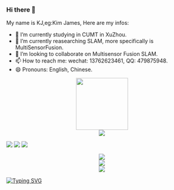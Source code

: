 ### Hi there 👋
My name is KJ,eg:Kim James, Here are my infos:

- 🔭 I’m currently studying in CUMT in XuZhou.
- 🌱 I’m currently reasearching SLAM, more specifically is MultiSensorFusion.
- 👯 I’m looking to collaborate on Multisensor Fusion SLAM.
- 📫 How to reach me: wechat: 13762623461, QQ: 479875948.
- 😄 Pronouns: English, Chinese.


<!-- 2.github统计卡片 -->
<div align="center"> <img height="137px" src="https://github-readme-stats.vercel.app/api?username=KJ-Falloutlast&hide_title=true&hide_border=true&show_icons=trueline_height=21&text_color=000&icon_color=000&bg_color=0,ea6161,ffc64d,fffc4d,52fa5a&theme=graywhite" /> </div>

<!-- 3.Most used languages -->
<div align="center"> <img src="https://github-readme-stats.vercel.app/api/top-langs/?username=KJ-Falloutlast&hide_title=true&hide_border=true&layout=compact&langs_count=6&text_color=000&icon_color=fff&bg_color=0,52fa5a,4dfcff,c64dff&theme=graywhite" /> </div>

<!-- 5.徽章 -->
<span > <img src="https://img.shields.io/badge/-HTML5-E34F26?style=flat-square&logo=html5&logoColor=white" /> <img src="https://img.shields.io/badge/-CSS3-1572B6?style=flat-square&logo=css3" /> <img src="https://img.shields.io/badge/-JavaScript-oringe?style=flat-square&logo=javascript" /> </span>

<!-- 6.访客徽章 -->
<div align="center"> <img src="https://visitor-badge.glitch.me/badge?page_id=KJ-Falloutlast" /> </div>



<!-- 8.连续打卡 -->
<div align="center"> <img src="https://github-readme-streak-stats.herokuapp.com/?user=KJ-Falloutlast" /> </div>

<!-- 9.社交统计
api是leetcode, username = kj-falloutlast 
-->
<div align="center"> <img src="https://stats.justsong.cn/api/leetcode?username=kj-falloutlast&cn=true"> </div>

<!-- 10.打字特效 -->
[![Typing SVG](https://readme-typing-svg.demolab.com/?lines=First+line+of+text;Second+line+of+text)](https://git.io/typing-svg)

